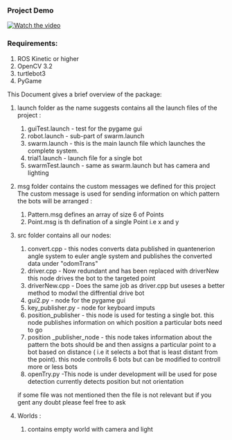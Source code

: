 ### Project Demo 
[![Watch the video](https://imgur.com/gallery/cBIkLD7)](https://www.youtube.com/watch?v=_1MKJ73M_7M)


### Requirements:

1. ROS Kinetic or higher 
2. OpenCV 3.2
3. turtlebot3
4. PyGame

This Document gives a brief overview of the package: 
1. launch folder as the name suggests contains all the launch files of the project :
    1. guiTest.launch - test for the pygame gui
    2. robot.launch - sub-part of swarm.launch
    3. swarm.launch - this is the main launch file which launches the complete system.
    4. trial1.launch - launch file for a single bot
    5. swarmTest.launch - same as swarm.launch but has camera and lighting 
    
2. msg folder contains the custom messages we defined for this project
    The custom message is used for sending information on which pattern the
    bots will be arranged :
    1. Pattern.msg defines an array of size 6 of Points
    2. Point.msg is th defination of a single Point i.e x and y
    
3. src folder contains all our nodes:
    1. convert.cpp - this nodes converts data published in quantenerion angle system 
        to euler angle system and publishes the converted data under "odomTrans"
    2. driver.cpp - Now redundant and has been replaced with driverNew this node drives the bot to the targeted point
    3. driverNew.cpp - Does the same job as driver.cpp but useses a better method to modwl the diffrential drive bot
    3. gui2.py - node for the pygame gui
    4. key_publisher.py - node for keyboard imputs 
    5. position_publisher - this node is used for testing a single bot. this node publishes information
        on which position a particular bots need to go
    6. position _publisher_node - this node takes information about the pattern the bots should be and then assigns 
        a particular point to a bot based on distance ( i.e it selects a bot that is least distant from the point).
        this node controlls 6 bots but can be modified to controll more or less bots
    7. openTry.py -This node is under development will be used for pose detection currently detects position but not orientation 
    
    if some file was not mentioned then the file is not relevant but if you gent any doubt please feel free to ask
4. Worlds :
    1. contains empty world with camera and light 
